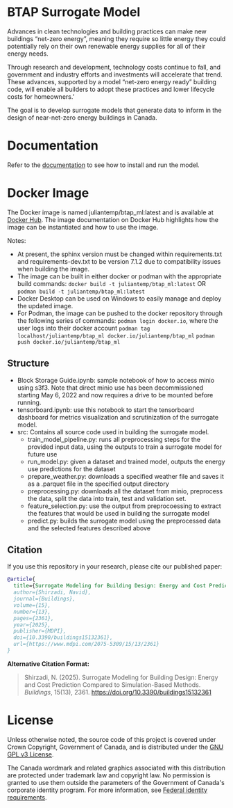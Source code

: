 # BTAP Surrogate Model
Advances in clean technologies and building practices can make new buildings “net-zero energy”, meaning they require so little energy they could potentially rely on their own renewable energy supplies for all of their energy needs.

Through research and development, technology costs continue to fall, and government and industry efforts and investments will accelerate that trend. These advances, supported by a model “net-zero energy ready” building code, will enable all builders to adopt these practices and lower lifecycle costs for homeowners.’

The goal is to develop surrogate models that generate data to inform in the design of near-net-zero energy buildings in Canada.

# Documentation

Refer to the [documentation](docs/) to see how to install and run the model.

# Docker Image

The Docker image is named juliantemp/btap_ml:latest and is available at [Docker Hub](https://hub.docker.com/r/juliantemp/btap_ml). The image documentation on Docker Hub highlights how the image can be instantiated and how to use the image.

Notes:
- At present, the sphinx version must be changed within requirements.txt and requirements-dev.txt to be version 7.1.2 due to compatibility issues when building the image.
- The image can be built in either docker or podman with the appropriate build commands:
  `docker build -t juliantemp/btap_ml:latest`
  OR `podman build -t juliantemp/btap_ml:latest`
- Docker Desktop can be used on Windows to easily manage and deploy the updated image.
- For Podman, the image can be pushed to the docker repository through the following series of commands:
  `podman login docker.io`, where the user logs into their docker account
  `podman tag localhost/juliantemp/btap_ml docker.io/juliantemp/btap_ml`
  `podman push docker.io/juliantemp/btap_ml`

## Structure
- Block Storage Guide.ipynb: sample notebook of how to access minio using s3f3. Note that direct minio use has been decommissioned starting May 6, 2022 and now requires a drive to be mounted before running.
- tensorboard.ipynb: use this notebook to start the tensorboard dashboard for metrics visualization and scrutinization of the surrogate model.
- src: Contains all source code used in building the surrogate model.
    - train_model_pipeline.py: runs all preprocessing steps for the provided input data, using the outputs to train a surrogate model for future use
    - run_model.py: given a dataset and trained model, outputs the energy use predictions for the dataset
    - prepare_weather.py: downloads a specified weather file and saves it as a .parquet file in the specified output directory
    - preprocessing.py: downloads all the dataset from minio, preprocess the data, split the data into train, test and validation set.
    - feature_selection.py: use the output from preprocoessing to extract the features that would be used in building the surrogate model
    - predict.py: builds the surrogate model using the preprocessed data and the selected features described above

## Citation

If you use this repository in your research, please cite our published paper:

```bibtex
@article{
  title={Surrogate Modeling for Building Design: Energy and Cost Prediction Compared to Simulation-Based Methods},
  author={Shirzadi, Navid},
  journal={Buildings},
  volume={15},
  number={13},
  pages={2361},
  year={2025},
  publisher={MDPI},
  doi={10.3390/buildings15132361},
  url={https://www.mdpi.com/2075-5309/15/13/2361}
}
```

**Alternative Citation Format:**
> Shirzadi, N. (2025). Surrogate Modeling for Building Design: Energy and Cost Prediction Compared to Simulation-Based Methods. *Buildings*, 15(13), 2361. https://doi.org/10.3390/buildings15132361

# License

Unless otherwise noted, the source code of this project is covered under Crown Copyright, Government of Canada, and is distributed under the [GNU GPL v3 License](LICENSE).

The Canada wordmark and related graphics associated with this distribution are protected under trademark law and copyright law. No permission is granted to use them outside the parameters of the Government of Canada's corporate identity program. For more information, see [Federal identity requirements](https://www.canada.ca/en/treasury-board-secretariat/topics/government-communications/federal-identity-requirements.html).
